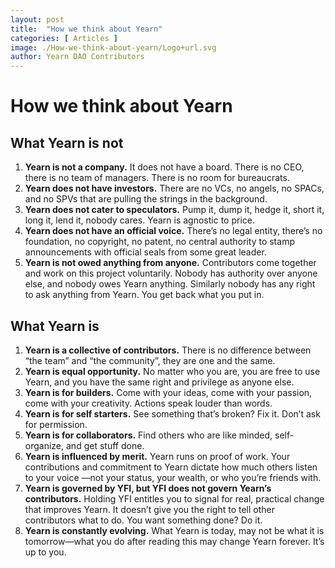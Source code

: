 ```yaml
---
layout: post
title:  "How we think about Yearn"
categories: [ Articles ]
image: ./How-we-think-about-yearn/Logo+url.svg
author: Yearn DAO Contributors
---
```

# How we think about Yearn

## What Yearn is not

1. **Yearn is not a company.** It does not have a board. There is no CEO, there is no team of managers. There is no room for bureaucrats.
2. **Yearn does not have investors.** There are no VCs, no angels, no SPACs, and no SPVs that are pulling the strings in the background.
3. **Yearn does not cater to speculators.** Pump it, dump it, hedge it, short it, long it, lend it, nobody cares. Yearn is agnostic to price.
4. **Yearn does not have an official voice.** There’s no legal entity, there’s no foundation, no copyright, no patent, no central authority to stamp announcements with official seals from some great leader.
5. **Yearn is not owed anything from anyone.** Contributors come together and work on this project voluntarily. Nobody has authority over anyone else, and nobody owes Yearn anything. Similarly nobody has any right to ask anything from Yearn. You get back what you put in.

## What Yearn is

1. **Yearn is a collective of contributors.** There is no difference between “the team” and “the community”, they are one and the same.
2. **Yearn is equal opportunity.** No matter who you are, you are free to use Yearn, and you have the same right and privilege as anyone else.
3. **Yearn is for builders.** Come with your ideas, come with your passion, come with your creativity. Actions speak louder than words.
4. **Yearn is for self starters.** See something that’s broken? Fix it. Don’t ask for permission.
5. **Yearn is for collaborators.** Find others who are like minded, self-organize, and get stuff done.
6. **Yearn is influenced by merit.** Yearn runs on proof of work. Your contributions and commitment to Yearn dictate how much others listen to your voice —not your status, your wealth, or who you’re friends with.
7. **Yearn is governed by YFI, but YFI does not govern Yearn’s contributors.** Holding YFI entitles you to signal for real, practical change that improves Yearn. It doesn’t give you the right to tell other contributors what to do. You want something done? Do it.
8. **Yearn is constantly evolving.** What Yearn is today, may not be what it is tomorrow—what you do after reading this may change Yearn forever. It’s up to you.

